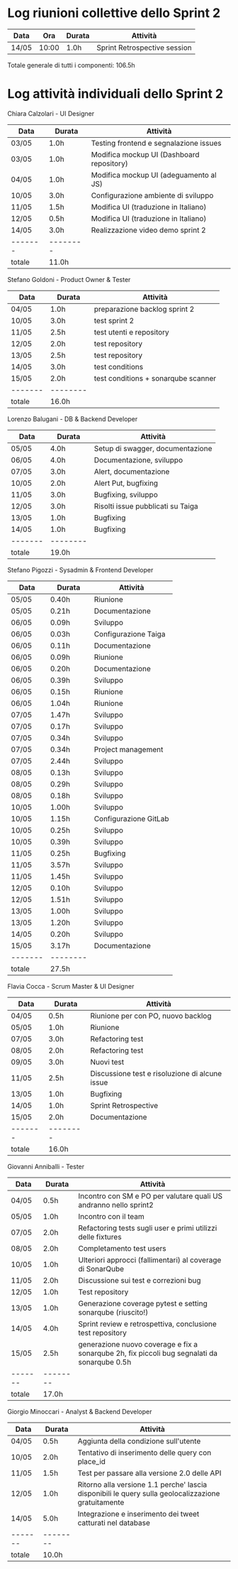 # Log riunioni collettive dello Sprint 2

| Data | Ora | Durata | Attività |
|------|-----|--------|----------|
|14/05 |10:00 | 1.0h  | Sprint Retrospective session |

Totale generale di tutti i componenti: 106.5h


# Log attività individuali dello Sprint 2




Chiara Calzolari - UI Designer

| Data  | Durata | Attività |
|-------|--------|----------|
|03/05 | 1.0h | Testing frontend e segnalazione issues
|03/05 | 1.0h | Modifica mockup UI (Dashboard repository)
|04/05 | 1.0h | Modifica mockup UI (adeguamento al JS)
|10/05 | 3.0h | Configurazione ambiente di sviluppo
|11/05 | 1.5h | Modifica UI (traduzione in Italiano)
|12/05 | 0.5h | Modifica UI (traduzione in Italiano)
|14/05 | 3.0h | Realizzazione video demo sprint 2
|-------|--------|
|totale| 11.0h |

Stefano Goldoni - Product Owner & Tester

| Data  | Durata | Attività |
|-------|--------|----------|
|04/05 |1.0h |preparazione backlog sprint 2
|10/05 |3.0h |test sprint 2
|11/05 |2.5h |test utenti e repository
|12/05 |2.0h |test repository
|13/05 |2.5h |test repository
|14/05 |3.0h |test conditions
|15/05 |2.0h |test conditions + sonarqube scanner
|-------|--------|
|totale| 16.0h |

Lorenzo Balugani - DB & Backend Developer

| Data  | Durata | Attività |
|-------|--------|----------|
|05/05|4.0h|Setup di swagger, documentazione
|06/05|4.0h|Documentazione, sviluppo
|07/05|3.0h|Alert, documentazione
|10/05|2.0h|Alert Put, bugfixing
|11/05|3.0h|Bugfixing, sviluppo
|12/05|3.0h|Risolti issue pubblicati su Taiga
|13/05|1.0h|Bugfixing
|14/05|1.0h|Bugfixing
|-------|--------|
|totale| 19.0h |

Stefano Pigozzi - Sysadmin & Frontend Developer

| Data  | Durata | Attività |
|-------|--------|----------|
|05/05|0.40h|Riunione
|05/05|0.21h|Documentazione
|06/05|0.09h|Sviluppo
|06/05|0.03h|Configurazione Taiga
|06/05|0.11h|Documentazione
|06/05|0.09h|Riunione
|06/05|0.20h|Documentazione
|06/05|0.39h|Sviluppo
|06/05|0.15h|Riunione
|06/05|1.04h|Riunione
|07/05|1.47h|Sviluppo
|07/05|0.17h|Sviluppo
|07/05|0.34h|Sviluppo
|07/05|0.34h|Project management
|07/05|2.44h|Sviluppo
|08/05|0.13h|Sviluppo
|08/05|0.29h|Sviluppo
|08/05|0.18h|Sviluppo
|10/05|1.00h|Sviluppo
|10/05|1.15h|Configurazione GitLab
|10/05|0.25h|Sviluppo
|10/05|0.39h|Sviluppo
|11/05|0.25h|Bugfixing
|11/05|3.57h|Sviluppo
|11/05|1.45h|Sviluppo
|12/05|0.10h|Sviluppo
|12/05|1.51h|Sviluppo
|13/05|1.00h|Sviluppo
|13/05|1.20h|Sviluppo
|14/05|0.20h|Sviluppo
|15/05|3.17h|Documentazione
|-------|--------|
|totale| 27.5h |

Flavia Cocca - Scrum Master & UI Designer

| Data  | Durata | Attività |
|-------|--------|----------|
|04/05|0.5h|Riunione per con PO, nuovo backlog
|05/05|1.0h|Riunione
|07/05|3.0h|Refactoring test
|08/05|2.0h|Refactoring test
|09/05|3.0h|Nuovi test
|11/05|2.5h|Discussione test e risoluzione di alcune issue
|13/05|1.0h|Bugfixing
|14/05|1.0h|Sprint Retrospective
|15/05|2.0h|Documentazione 
|-------|--------|
|totale| 16.0h |

Giovanni Anniballi - Tester

| Data  | Durata | Attività |
|-------|--------|----------|
|04/05|0.5h|Incontro con SM e PO per valutare quali US andranno nello sprint2
|05/05|1.0h|Incontro con il team
|07/05|2.0h|Refactoring tests sugli user e primi utilizzi delle fixtures
|08/05|2.0h|Completamento test users
|10/05|1.0h|Ulteriori approcci (fallimentari) al coverage di SonarQube
|11/05|2.0h|Discussione sui test e correzioni bug
|12/05|1.0h|Test repository
|13/05|1.0h|Generazione coverage pytest e setting sonarqube (riuscito!)
|14/05|4.0h|Sprint review e retrospettiva, conclusione test repository
|15/05|2.5h|generazione nuovo coverage e fix a sonarqube 2h, fix piccoli bug segnalati da sonarqube 0.5h
|-------|--------|
|totale| 17.0h |

Giorgio Minoccari - Analyst & Backend Developer

| Data  | Durata | Attività |
|-------|--------|----------|
|04/05 | 0.5h | Aggiunta della condizione sull'utente
|10/05 | 2.0h | Tentativo di inserimento delle query con place_id
|11/05 | 1.5h | Test per passare alla versione 2.0 delle API
|12/05 | 1.0h | Ritorno alla versione 1.1 perche' lascia disponibili le query sulla geolocalizzazione gratuitamente
|14/05 | 5.0h | Integrazione e inserimento dei tweet catturati nel database
|-------|--------|
|totale| 10.0h |



